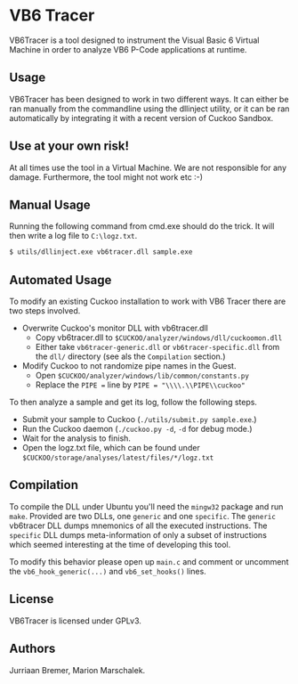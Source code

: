VB6 Tracer
==========

VB6Tracer is a tool designed to instrument the Visual Basic 6 Virtual Machine
in order to analyze VB6 P-Code applications at runtime.

Usage
-----

VB6Tracer has been designed to work in two different ways. It can either be
ran manually from the commandline using the dllinject utility, or it can be
ran automatically by integrating it with a recent version of Cuckoo Sandbox.

Use at your own risk!
---------------------

At all times use the tool in a Virtual Machine. We are not responsible for
any damage. Furthermore, the tool might not work etc :-)

Manual Usage
------------

Running the following command from cmd.exe should do the trick. It will then
write a log file to `C:\logz.txt`.

```bash
$ utils/dllinject.exe vb6tracer.dll sample.exe
```

Automated Usage
---------------

To modify an existing Cuckoo installation to work with VB6 Tracer there are
two steps involved.

* Overwrite Cuckoo's monitor DLL with vb6tracer.dll
  * Copy vb6tracer.dll to `$CUCKOO/analyzer/windows/dll/cuckoomon.dll`
  * Either take `vb6tracer-generic.dll` or `vb6tracer-specific.dll` from
    the `dll/` directory (see als the `Compilation` section.)
* Modify Cuckoo to not randomize pipe names in the Guest.
  * Open `$CUCKOO/analyzer/windows/lib/common/constants.py`
  * Replace the `PIPE =` line by `PIPE = "\\\\.\\PIPE\\cuckoo"`

To then analyze a sample and get its log, follow the following steps.

* Submit your sample to Cuckoo (`./utils/submit.py sample.exe`.)
* Run the Cuckoo daemon (`./cuckoo.py -d`, `-d` for debug mode.)
* Wait for the analysis to finish.
* Open the logz.txt file, which can be found under
  `$CUCKOO/storage/analyses/latest/files/*/logz.txt`

Compilation
-----------

To compile the DLL under Ubuntu you'll need the `mingw32` package and run
`make`. Provided are two DLLs, one `generic` and one `specific`. The `generic`
vb6tracer DLL dumps mnemonics of all the executed instructions. The `specific`
DLL dumps meta-information of only a subset of instructions which seemed
interesting at the time of developing this tool.

To modify this behavior please open up `main.c` and comment or uncomment the
`vb6_hook_generic(...)` and `vb6_set_hooks()` lines.

License
-------

VB6Tracer is licensed under GPLv3.

Authors
-------

Jurriaan Bremer, Marion Marschalek.
